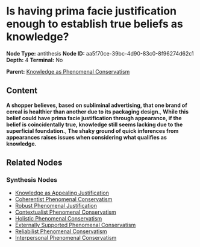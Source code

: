 # Is having prima facie justification enough to establish true beliefs as knowledge?

**Node Type:** antithesis
**Node ID:** aa5f70ce-39bc-4d90-83c0-8f96274d62c1
**Depth:** 4
**Terminal:** No

**Parent:** [Knowledge as Phenomenal Conservatism](knowledge-as-phenomenal-conservatism-synthesis-8908fa56-2303-4846-b5c6-7f033dd298d6.md)

## Content

**A shopper believes, based on subliminal advertising, that one brand of cereal is healthier than another due to its packaging design.**, **While this belief could have prima facie justification through appearance, if the belief is coincidentally true, knowledge still seems lacking due to the superficial foundation.**, **The shaky ground of quick inferences from appearances raises issues when considering what qualifies as knowledge.**

## Related Nodes

### Synthesis Nodes

- [Knowledge as Appealing Justification](knowledge-as-appealing-justification-synthesis-2468c785-0e25-4e5b-a752-a5ceadec1434.md)
- [Coherentist Phenomenal Conservatism](coherentist-phenomenal-conservatism-synthesis-1c154bb2-22bb-4cb3-a3d4-45d738f3398e.md)
- [Robust Phenomenal Justification](robust-phenomenal-justification-synthesis-f2d25c9e-531b-441e-ac65-0e7d2a6e0b2f.md)
- [Contextualist Phenomenal Conservatism](contextualist-phenomenal-conservatism-synthesis-301c7f50-98ef-4ad9-8b82-daf7342c1979.md)
- [Holistic Phenomenal Conservatism](holistic-phenomenal-conservatism-synthesis-5cf1f45f-46e7-44df-b68c-692ae0afccd1.md)
- [Externally Supported Phenomenal Conservatism](externally-supported-phenomenal-conservatism-synthesis-9ea1c3b8-7eae-4e5a-ae8a-8d7095459d3b.md)
- [Reliabilist Phenomenal Conservatism](reliabilist-phenomenal-conservatism-synthesis-c30c1812-e980-48c3-ac53-88adc7f2d1a1.md)
- [Interpersonal Phenomenal Conservatism](interpersonal-phenomenal-conservatism-synthesis-5f38a6b6-4852-4384-aece-e6197957bbd8.md)
